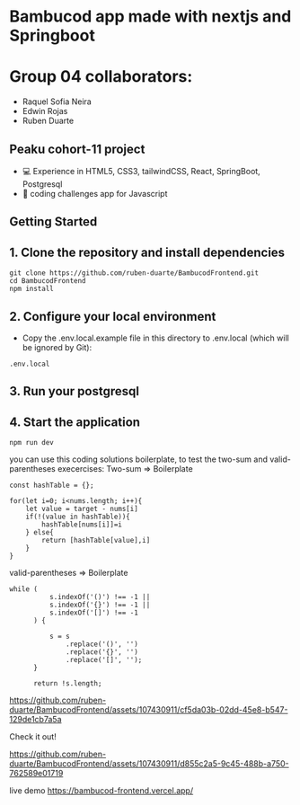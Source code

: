 # Bambucod app made with nextjs and Springboot

# Group 04 collaborators:
- Raquel Sofia Neira
- Edwin Rojas
- Ruben Duarte
## Peaku cohort-11 project

- 💻 Experience in HTML5, CSS3, tailwindCSS, React, SpringBoot, Postgresql 
- 🎨 coding challenges app for Javascript

## Getting Started

## 1. Clone the repository and install dependencies
```
git clone https://github.com/ruben-duarte/BambucodFrontend.git
cd BambucodFrontend
npm install
```
## 2. Configure your local environment
- Copy the .env.local.example file in this directory to .env.local (which will be ignored by Git):
```
.env.local
```
## 3. Run your postgresql 
## 4. Start the application
```
npm run dev
```
you can use this coding solutions boilerplate, to test the two-sum and valid-parentheses execercises:
Two-sum => Boilerplate
```
const hashTable = {};

for(let i=0; i<nums.length; i++){
	let value = target - nums[i]
	if(!(value in hashTable)){
		hashTable[nums[i]]=i
	} else{
		return [hashTable[value],i]
	}
}
```
valid-parentheses => Boilerplate
```
while (
          s.indexOf('()') !== -1 ||
          s.indexOf('{}') !== -1 ||
          s.indexOf('[]') !== -1
      ) {

          s = s
              .replace('()', '')
              .replace('{}', '')
              .replace('[]', '');
      }
  
      return !s.length;
```

https://github.com/ruben-duarte/BambucodFrontend/assets/107430911/cf5da03b-02dd-45e8-b547-129de1cb7a5a

Check it out!

https://github.com/ruben-duarte/BambucodFrontend/assets/107430911/d855c2a5-9c45-488b-a750-762589e01719

live demo
https://bambucod-frontend.vercel.app/











